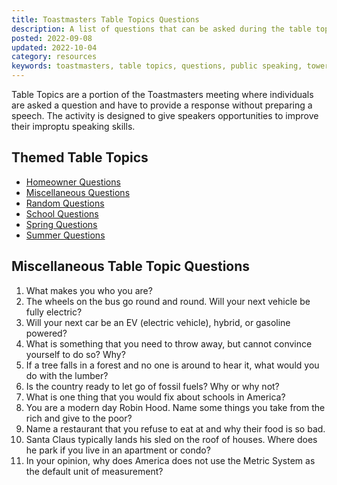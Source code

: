 ```yaml
---
title: Toastmasters Table Topics Questions
description: A list of questions that can be asked during the table topics section of Toastmasters meeting
posted: 2022-09-08
updated: 2022-10-04
category: resources
keywords: toastmasters, table topics, questions, public speaking, tower toastmasters
---
```


Table Topics are a portion of the Toastmasters meeting where individuals are asked a question and have to 
provide a response without preparing a speech. The activity is designed to give speakers opportunities to
improve their improptu speaking skills.

## Themed Table Topics

* [Homeowner Questions](/blog/2023.07.25-table-topics-toastmasters)
* [Miscellaneous Questions](#miscellaneous-table-topic-questions)
* [Random Questions](/blog/2023.10.10-toastmasters-table-topics)
* [School Questions](/blog/2022.08.02-table-topics-related-to-school)
* [Spring Questions](/blog/2023.04.17-toastmasters-table-topics)
* [Summer Questions](/blog/2021.06.29-table-topics-questions)

## Miscellaneous Table Topic Questions

1. What makes you who you are?
2. The wheels on the bus go round and round. Will your next vehicle be fully electric?
3. Will your next car be an EV (electric vehicle), hybrid, or gasoline powered?
4. What is something that you need to throw away, but cannot convince yourself to do so? Why?
5. If a tree falls in a forest and no one is around to hear it, what would you do with the lumber?
6. Is the country ready to let go of fossil fuels? Why or why not?
7. What is one thing that you would fix about schools in America?
8. You are a modern day Robin Hood. Name some things you take from the rich and give to the poor?
9. Name a restaurant that you refuse to eat at and why their food is so bad. 
10. Santa Claus typically lands his sled on the roof of houses. Where does he park if you live in an apartment or condo?
11. In your opinion, why does America does not use the Metric System as the default unit of measurement?

